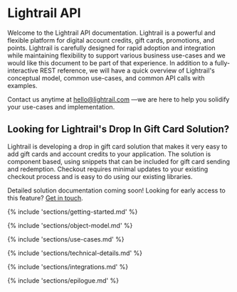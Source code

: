 # Lightrail API

Welcome to the Lightrail API documentation. Lightrail is a powerful and flexible platform for digital account credits, gift cards, promotions, and points. 
Lightrail is carefully designed for rapid adoption and integration while maintaining flexibility to support various business use-cases and we would like this document 
to be part of that experience. In addition to a fully-interactive REST reference, we will have a quick overview of Lightrail's 
conceptual model, common use-cases, and common API calls with examples. 

Contact us anytime at hello@lightrail.com —we are here to help you solidify your use-cases and implementation.

## Looking for Lightrail's Drop In Gift Card Solution?
Lightrail is developing a drop in gift card solution that makes it very easy to add gift cards and account credits to your application.
The solution is component based, using snippets that can be included for gift card sending and redemption.
Checkout requires minimal updates to your existing checkout process and is easy to do using our existing libraries.

Detailed solution documentation coming soon! Looking for early access to this feature? [Get in touch](mailto://hello@lightrail.com).

{% include 'sections/getting-started.md' %}

{% include 'sections/object-model.md' %}

{% include 'sections/use-cases.md' %}

{% include 'sections/technical-details.md' %}

{% include 'sections/integrations.md' %}

{% include 'sections/epilogue.md' %}
